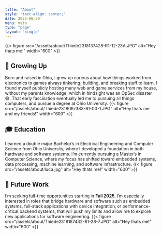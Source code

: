 ```yaml
---
title: "About"
style: "text-align: center;"
date: 2025-06-30
menu: main
type: "page"
layout: "single"
---
```





{{< figure src="/assets/about/Thiede2318137428-R1-12-23A.JPG" alt="Hey thats me!" width="600" >}}


## 👶 Growing Up

Born and raised in Ohio, I grew up curious about how things worked from electronics to games always tinkering, building, and breaking stuff to learn. I found myself publicly hosting many web and game services from my house, without my parents knowledge, which in hindsight was an OpSec disaster 😅. That early fascination eventually led me to pursuing all things computers, and pursue a degree at Ohio University.
{{< figure src="/assets/about/Thiede2318097383-R1-00-1.JPG" alt="Hey thats me and my friends!" width="600" >}}

## 🎓 Education

I earned a double major Bachelor’s in Electrical Engineering and Computer Science from Ohio University, where I developed a foundation in both hardware and software systems. I’m currently pursuing a Master’s in Computer Science, where my focus has shifted toward embedded systems, data processing, machine learning, and software infrastructure.
{{< figure src="/assets/about/luca.jpg" alt="Hey thats me!" width="600" >}}

## 🚀 Future Work

I’m seeking full-time opportunities starting in **Fall 2025**. I’m especially interested in roles that bridge hardware and software such as embedded systems, full-stack applications with device integration, or performance-critical backend systems, that will push my limits and allow me to explore new applications for software engineering.
{{< figure src="/assets/about/Thiede2318187432-R1-28-7.JPG" alt="Hey thats me!" width="600" >}}

